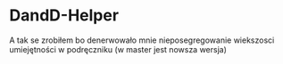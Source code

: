 # DandD-Helper
A tak se zrobiłem bo denerwowało mnie nieposegregowanie wiekszosci umiejętności w podręczniku (w master jest nowsza wersja)
